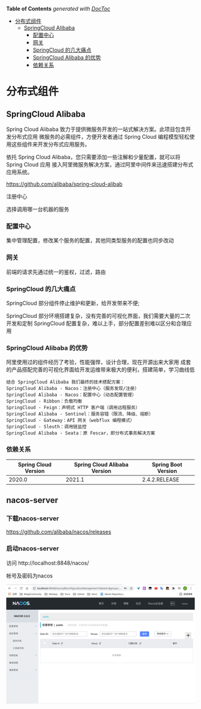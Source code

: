 <!-- START doctoc generated TOC please keep comment here to allow auto update -->
<!-- DON'T EDIT THIS SECTION, INSTEAD RE-RUN doctoc TO UPDATE -->
**Table of Contents**  *generated with [DocToc](https://github.com/thlorenz/doctoc)*

- [分布式组件](#%E5%88%86%E5%B8%83%E5%BC%8F%E7%BB%84%E4%BB%B6)
  - [SpringCloud Alibaba](#springcloud-alibaba)
    - [配置中心](#%E9%85%8D%E7%BD%AE%E4%B8%AD%E5%BF%83)
    - [网关](#%E7%BD%91%E5%85%B3)
    - [SpringCloud 的几大痛点](#springcloud-%E7%9A%84%E5%87%A0%E5%A4%A7%E7%97%9B%E7%82%B9)
    - [SpringCloud Alibaba 的优势](#springcloud-alibaba-%E7%9A%84%E4%BC%98%E5%8A%BF)
    - [依赖关系](#%E4%BE%9D%E8%B5%96%E5%85%B3%E7%B3%BB)

<!-- END doctoc generated TOC please keep comment here to allow auto update -->

# 分布式组件

## SpringCloud Alibaba

Spring Cloud Alibaba 致力于提供微服务开发的一站式解决方案。此项目包含开发分布式应用 微服务的必需组件，方便开发者通过 Spring Cloud 编程模型轻松使用这些组件来开发分布式应用服务。

依托 Spring Cloud Alibaba，您只需要添加一些注解和少量配置，就可以将 Spring Cloud 应用 接入阿里微服务解决方案，通过阿里中间件来迅速搭建分布式应用系统。

https://github.com/alibaba/spring-cloud-alibab

注册中心

选择调用哪一台机器的服务

### 配置中心

集中管理配置，修改某个服务的配置，其他同类型服务的配置也同步改动

### 网关

前端的请求先通过统一的鉴权，过滤，路由

### SpringCloud 的几大痛点

SpringCloud 部分组件停止维护和更新，给开发带来不便;

SpringCloud 部分环境搭建复杂，没有完善的可视化界面，我们需要大量的二次开发和定制 SpringCloud 配置复杂，难以上手，部分配置差别难以区分和合理应用

### SpringCloud Alibaba 的优势

阿里使用过的组件经历了考验，性能强悍，设计合理，现在开源出来大家用 成套的产品搭配完善的可视化界面给开发运维带来极大的便利，搭建简单，学习曲线低

```
结合 SpringCloud Alibaba 我们最终的技术搭配方案：
SpringCloud Alibaba - Nacos：注册中心（服务发现/注册）
SpringCloud Alibaba - Nacos：配置中心（动态配置管理）
SpringCloud - Ribbon：负载均衡
SpringCloud - Feign：声明式 HTTP 客户端（调用远程服务）
SpringCloud Alibaba - Sentinel：服务容错（限流、降级、熔断）
SpringCloud - Gateway：API 网关（webflux 编程模式）
SpringCloud - Sleuth：调用链监控
SpringCloud Alibaba - Seata：原 Fescar，即分布式事务解决方案
```

### 依赖关系

| Spring Cloud Version | Spring Cloud Alibaba Version | Spring Boot Version |
| -------------------- | ---------------------------- | ------------------- |
| 2020.0               | 2021.1                       | 2.4.2.RELEASE       |

## nacos-server

### 下载nacos-server

https://github.com/alibaba/nacos/releases

### 启动nacos-server

访问 http://localhost:8848/nacos/

帐号及密码为nacos

![screenshot-20210928-170958](image/screenshot-20210928-170958.png)

